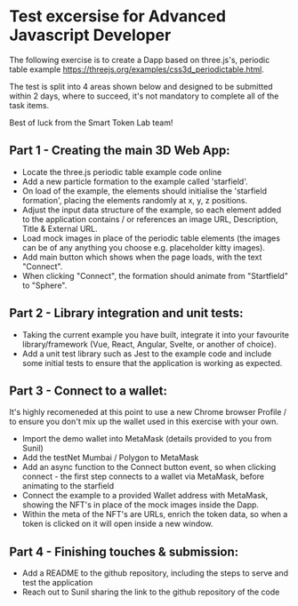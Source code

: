 # Test excersise for Advanced Javascript Developer

The following exercise is to create a Dapp based on three.js's, periodic table example https://threejs.org/examples/css3d_periodictable.html. 

The test is split into 4 areas shown below and designed to be submitted within 2 days, where to succeed, it's not mandatory to complete all of the task items.

Best of luck from the Smart Token Lab team! 

## Part 1 - Creating the main 3D Web App:

- Locate the three.js periodic table example code online
- Add a new particle formation to the example called 'starfield'.
- On load of the example, the elements should initialise the 'starfield formation', placing the elements randomly at x, y, z positions.
- Adjust the input data structure of the example, so each element added to the application contains / or references an image URL, Description, Title & External URL.
- Load mock images in place of the periodic table elements (the images can be of any anything you choose e.g. placeholder kitty images).
- Add main button which shows when the page loads, with the text "Connect". 
- When clicking "Connect", the formation should animate from "Startfield" to "Sphere".

## Part 2 - Library integration and unit tests:

- Taking the current example you have built, integrate it into your favourite library/framework (Vue, React, Angular, Svelte, or another of choice).
- Add a unit test library such as Jest to the example code and include some initial tests to ensure that the application is working as expected.

## Part 3 - Connect to a wallet:

It's highly recomeneded at this point to use a new Chrome browser Profile / to ensure you don't mix up the wallet used in this exercise with your own.

- Import the demo wallet into MetaMask (details provided to you from Sunil)
- Add the testNet Mumbai / Polygon to MetaMask
- Add an async function to the Connect button event, so when clicking connect - the first step connects to a wallet via MetaMask, before animating to the starfield
- Connect the example to a provided Wallet address with MetaMask, showing the NFT's in place of the mock images inside the Dapp.
- Within the meta of the NFT's are URLs, enrich the token data, so when a token is clicked on it will open inside a new window.

## Part 4 - Finishing touches & submission:

- Add a README to the github repository, including the steps to serve and test the application
- Reach out to Sunil sharing the link to the github repository of the code











